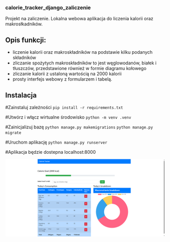 ### calorie_tracker_django_zaliczenie
Projekt na zaliczenie. Lokalna webowa aplikacja do liczenia kalorii oraz makrosłkadników.

## Opis funkcji:

- liczenie kalorii oraz makroskładników na podstawie kilku podanych składników
- zliczanie spożytych makroskładników to jest węglowodanów, białek i tłuszczów, przedstawione również w formie diagramu kołowego
- zliczanie kalorii z ustaloną wartością na 2000 kalorii
- prosty interfejs webowy z formularzem i tabelą.

## Instalacja
#Zainstaluj zależności
`pip install -r requirements.txt`

#Utwórz i włącz wirtualne środowisko
`python -m venv .venv`

#Zainicjalizuj bazę
`python manage.py makemigrations`
`python manage.py migrate`

#Uruchom aplikację
`python manage.py runserver`

#Aplikacja będzie dostepna localhost:8000


![Podgląd aplikacji](calorie_tracker.png)
